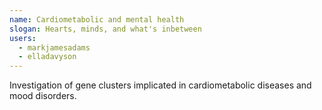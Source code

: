 ```yaml
---
name: Cardiometabolic and mental health
slogan: Hearts, minds, and what's inbetween
users: 
  - markjamesadams
  - elladavyson
---
```


Investigation of gene clusters implicated in cardiometabolic diseases and mood disorders.
